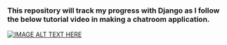<h3> This repository will track my progress with Django as I follow the below tutorial video in making a chatroom application. </h3>

[![IMAGE ALT TEXT HERE](https://img.youtube.com/vi/PtQiiknWUcI/0.jpg)](https://www.youtube.com/watch?v=PtQiiknWUcI)
